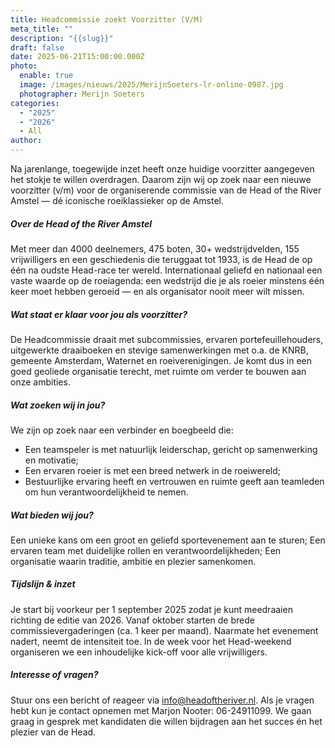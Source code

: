 ```yaml
---
title: Headcommissie zoekt Voorzitter (V/M)
meta_title: ""
description: "{{slug}}"
draft: false
date: 2025-06-21T15:00:00.000Z
photo:
  enable: true
  image: /images/nieuws/2025/MerijnSoeters-lr-online-0987.jpg
  photographer: Merijn Soeters
categories:
  - "2025"
  - "2026"
  - All
author: 
---
```

Na jarenlange, toegewijde inzet heeft onze huidige voorzitter aangegeven het stokje te willen overdragen. Daarom zijn wij op zoek naar een nieuwe voorzitter (v/m) voor de organiserende commissie van de Head of the River Amstel — dé iconische roeiklassieker op de Amstel.

##### Over de Head of the River Amstel
Met meer dan 4000 deelnemers, 475 boten, 30+ wedstrijdvelden, 155 vrijwilligers en een geschiedenis die teruggaat tot 1933, is de Head de op één na oudste Head-race ter wereld. Internationaal geliefd en nationaal een vaste waarde op de roeiagenda: een wedstrijd die je als roeier minstens één keer moet hebben geroeid — en als organisator nooit meer wilt missen.

##### Wat staat er klaar voor jou als voorzitter?
De Headcommissie draait met subcommissies, ervaren portefeuillehouders, uitgewerkte draaiboeken en stevige samenwerkingen met o.a. de KNRB, gemeente Amsterdam, Waternet en roeiverenigingen. Je komt dus in een goed geoliede organisatie terecht, met ruimte om verder te bouwen aan onze ambities.

##### Wat zoeken wij in jou?
We zijn op zoek naar een verbinder en boegbeeld die:
- Een teamspeler is met natuurlijk leiderschap, gericht op samenwerking en motivatie;
- Een ervaren roeier is met een breed netwerk in de roeiwereld;
- Bestuurlijke ervaring heeft en vertrouwen en ruimte geeft aan teamleden om hun verantwoordelijkheid te nemen.

##### Wat bieden wij jou?
Een unieke kans om een groot en geliefd sportevenement aan te sturen;
Een ervaren team met duidelijke rollen en verantwoordelijkheden;
Een organisatie waarin traditie, ambitie en plezier samenkomen.

##### Tijdslijn & inzet
Je start bij voorkeur per 1 september 2025 zodat je kunt meedraaien richting de editie van 2026. Vanaf oktober starten de brede commissievergaderingen (ca. 1 keer per maand). Naarmate het evenement nadert, neemt de intensiteit toe. In de week voor het Head-weekend organiseren we een inhoudelijke kick-off voor alle vrijwilligers.

##### Interesse of vragen?
Stuur ons een bericht of reageer via info@headoftheriver.nl. Als je vragen hebt kun je contact opnemen met Marjon Nooter: 06-24911099. We gaan graag in gesprek met kandidaten die willen bijdragen aan het succes én het plezier van de Head.